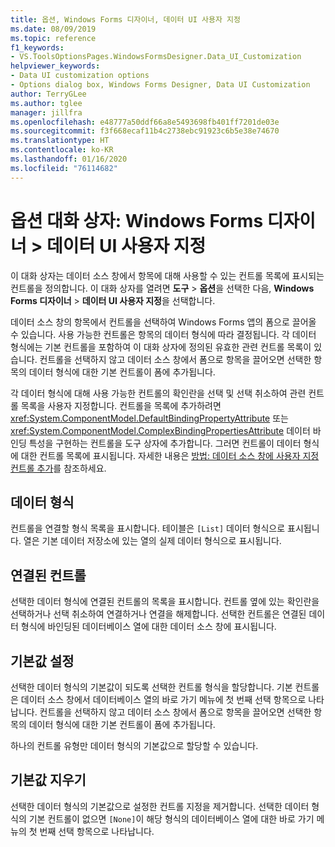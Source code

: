 ```yaml
---
title: 옵션, Windows Forms 디자이너, 데이터 UI 사용자 지정
ms.date: 08/09/2019
ms.topic: reference
f1_keywords:
- VS.ToolsOptionsPages.WindowsFormsDesigner.Data_UI_Customization
helpviewer_keywords:
- Data UI customization options
- Options dialog box, Windows Forms Designer, Data UI Customization
author: TerryGLee
ms.author: tglee
manager: jillfra
ms.openlocfilehash: e48777a50ddf66a8e5493698fb401ff7201de03e
ms.sourcegitcommit: f3f668ecaf11b4c2738ebc91923c6b5e38e74670
ms.translationtype: HT
ms.contentlocale: ko-KR
ms.lasthandoff: 01/16/2020
ms.locfileid: "76114682"
---
```

# <a name="options-dialog-box-windows-forms-designer--data-ui-customization"></a>옵션 대화 상자: Windows Forms 디자이너 > 데이터 UI 사용자 지정

이 대화 상자는 데이터 소스 창에서 항목에 대해 사용할 수 있는 컨트롤 목록에 표시되는 컨트롤을 정의합니다. 이 대화 상자를 열려면 **도구** > **옵션**을 선택한 다음, **Windows Forms 디자이너** > **데이터 UI 사용자 지정**을 선택합니다.

데이터 소스 창의 항목에서 컨트롤을 선택하여 Windows Forms 앱의 폼으로 끌어올 수 있습니다. 사용 가능한 컨트롤은 항목의 데이터 형식에 따라 결정됩니다. 각 데이터 형식에는 기본 컨트롤을 포함하여 이 대화 상자에 정의된 유효한 관련 컨트롤 목록이 있습니다. 컨트롤을 선택하지 않고 데이터 소스 창에서 폼으로 항목을 끌어오면 선택한 항목의 데이터 형식에 대한 기본 컨트롤이 폼에 추가됩니다.

각 데이터 형식에 대해 사용 가능한 컨트롤의 확인란을 선택 및 선택 취소하여 관련 컨트롤 목록을 사용자 지정합니다. 컨트롤을 목록에 추가하려면 <xref:System.ComponentModel.DefaultBindingPropertyAttribute> 또는 <xref:System.ComponentModel.ComplexBindingPropertiesAttribute> 데이터 바인딩 특성을 구현하는 컨트롤을 도구 상자에 추가합니다. 그러면 컨트롤이 데이터 형식에 대한 컨트롤 목록에 표시됩니다. 자세한 내용은 [방법: 데이터 소스 창에 사용자 지정 컨트롤 추가](../..//data-tools/add-custom-controls-to-the-data-sources-window.md)를 참조하세요.

## <a name="data-type"></a>데이터 형식

컨트롤을 연결할 형식 목록을 표시합니다. 테이블은 `[List]` 데이터 형식으로 표시됩니다. 열은 기본 데이터 저장소에 있는 열의 실제 데이터 형식으로 표시됩니다.

## <a name="associated-controls"></a>연결된 컨트롤

선택한 데이터 형식에 연결된 컨트롤의 목록을 표시합니다. 컨트롤 옆에 있는 확인란을 선택하거나 선택 취소하여 연결하거나 연결을 해제합니다. 선택한 컨트롤은 연결된 데이터 형식에 바인딩된 데이터베이스 열에 대한 데이터 소스 창에 표시됩니다.

## <a name="set-default"></a>기본값 설정

선택한 데이터 형식의 기본값이 되도록 선택한 컨트롤 형식을 할당합니다. 기본 컨트롤은 데이터 소스 창에서 데이터베이스 열의 바로 가기 메뉴에 첫 번째 선택 항목으로 나타납니다. 컨트롤을 선택하지 않고 데이터 소스 창에서 폼으로 항목을 끌어오면 선택한 항목의 데이터 형식에 대한 기본 컨트롤이 폼에 추가됩니다.

하나의 컨트롤 유형만 데이터 형식의 기본값으로 할당할 수 있습니다.

## <a name="clear-default"></a>기본값 지우기

선택한 데이터 형식의 기본값으로 설정한 컨트롤 지정을 제거합니다. 선택한 데이터 형식의 기본 컨트롤이 없으면 `[None]`이 해당 형식의 데이터베이스 열에 대한 바로 가기 메뉴의 첫 번째 선택 항목으로 나타납니다.
